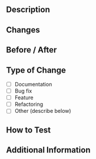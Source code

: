 ## Description
<!-- 
Provide a concise summary of the changes in this PR.
Keep it brief but informative. If the PR fixes an issue, reference it (e.g., "Fixes #123").
-->

## Changes
<!-- 
List the key changes introduced in this PR.
Use bullet points to make it easy to read.
-->

## Before / After
<!-- 
Provide a comparison of the behavior before and after the change.
Use tables or code snippets if applicable.
-->

## Type of Change
<!-- 
Mark the type of change by selecting one of the following:
- Documentation: Changes to documentation only.
- Bug fix: Fixes an existing issue.
- Feature: Introduces a new feature.
- Refactoring: Improves code without changing functionality.
- Other: Any other type (describe below).
-->
- [ ] Documentation
- [ ] Bug fix
- [ ] Feature
- [ ] Refactoring
- [ ] Other (describe below)

## How to Test
<!-- 
Describe how the changes were tested.
Provide steps to verify the functionality.
-->

## Additional Information
<!-- 
Include any extra details, such as potential side effects or dependencies.
-->
